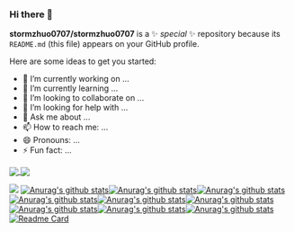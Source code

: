 ### Hi there 👋


**stormzhuo0707/stormzhuo0707** is a ✨ _special_ ✨ repository because its `README.md` (this file) appears on your GitHub profile.

Here are some ideas to get you started:

- 🔭 I’m currently working on ...
- 🌱 I’m currently learning ...
- 👯 I’m looking to collaborate on ...
- 🤔 I’m looking for help with ...
- 💬 Ask me about ...
- 📫 How to reach me: ...
- 😄 Pronouns: ...
- ⚡ Fun fact: ...



<a href="https://github.com/anuraghazra/github-readme-stats">
  <img align="center" src="https://github-readme-stats.vercel.app/api/pin/?username=anuraghazra&repo=github-readme-stats" />
</a>
<a href="https://github.com/anuraghazra/convoychat">
  <img align="center" src="https://github-readme-stats.vercel.app/api/pin/?username=anuraghazra&repo=convoychat" />
</a>


![](https://github-readme-stats.vercel.app/api?username=stormzhuo0707&theme=dark)
[![Anurag's github stats](https://github-readme-stats.vercel.app/api?username=stormzhuo0707&theme=radical)](https://github.com/anuraghazra/github-readme-stats)[![Anurag's github stats](https://github-readme-stats.vercel.app/api?username=stormzhuo0707&theme=merko)](https://github.com/anuraghazra/github-readme-stats)[![Anurag's github stats](https://github-readme-stats.vercel.app/api?username=stormzhuo0707&theme=gruvbox)](https://github.com/anuraghazra/github-readme-stats)[![Anurag's github stats](https://github-readme-stats.vercel.app/api?username=stormzhuo0707&theme=tokyonight)](https://github.com/anuraghazra/github-readme-stats)[![Anurag's github stats](https://github-readme-stats.vercel.app/api?username=stormzhuo0707&theme=onedark)](https://github.com/anuraghazra/github-readme-stats)[![Anurag's github stats](https://github-readme-stats.vercel.app/api?username=stormzhuo0707&theme=cobalt)](https://github.com/anuraghazra/github-readme-stats)[![Anurag's github stats](https://github-readme-stats.vercel.app/api?username=stormzhuo0707&theme=synthwave)](https://github.com/anuraghazra/github-readme-stats)[![Anurag's github stats](https://github-readme-stats.vercel.app/api?username=stormzhuo0707&theme=highcontrast)](https://github.com/anuraghazra/github-readme-stats)[![Anurag's github stats](https://github-readme-stats.vercel.app/api?username=stormzhuo0707&theme=dracula)](https://github.com/anuraghazra/github-readme-stats)[![Readme Card](https://github-readme-stats.vercel.app/api/pin/?username=stormzhuo0707&repo=github-readme-stats)](https://github.com/anuraghazra/github-readme-stats)


